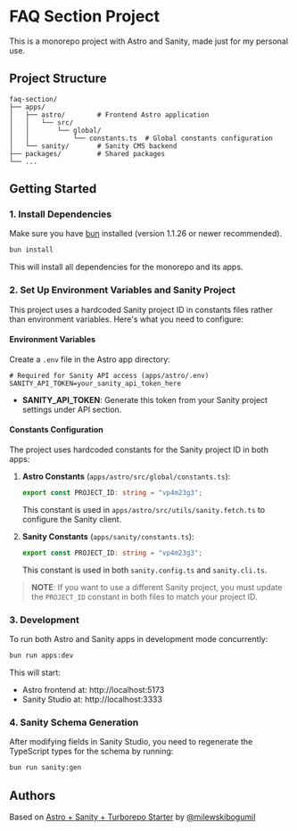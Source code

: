 # FAQ Section Project

This is a monorepo project with Astro and Sanity, made just for my personal use.

## Project Structure

```
faq-section/
├── apps/
│   ├── astro/        # Frontend Astro application
│   │   └── src/
│   │       └── global/
│   │           └── constants.ts  # Global constants configuration
│   └── sanity/       # Sanity CMS backend
├── packages/         # Shared packages
└── ...
```

## Getting Started

### 1. Install Dependencies

Make sure you have [bun](https://bun.sh/) installed (version 1.1.26 or newer recommended).

```sh
bun install
```

This will install all dependencies for the monorepo and its apps.

### 2. Set Up Environment Variables and Sanity Project

This project uses a hardcoded Sanity project ID in constants files rather than environment variables. Here's what you need to configure:

#### Environment Variables

Create a `.env` file in the Astro app directory:

```env
# Required for Sanity API access (apps/astro/.env)
SANITY_API_TOKEN=your_sanity_api_token_here
```

- **SANITY_API_TOKEN**: Generate this token from your Sanity project settings under API section.

#### Constants Configuration

The project uses hardcoded constants for the Sanity project ID in both apps:

1. **Astro Constants** (`apps/astro/src/global/constants.ts`):
   ```typescript
   export const PROJECT_ID: string = "vp4m23g3";
   ```
   
   This constant is used in `apps/astro/src/utils/sanity.fetch.ts` to configure the Sanity client.

2. **Sanity Constants** (`apps/sanity/constants.ts`):
   ```typescript
   export const PROJECT_ID: string = "vp4m23g3";
   ```
   
   This constant is used in both `sanity.config.ts` and `sanity.cli.ts`.

> **NOTE**: If you want to use a different Sanity project, you must update the `PROJECT_ID` constant in both files to match your project ID.

### 3. Development

To run both Astro and Sanity apps in development mode concurrently:

```sh
bun run apps:dev
```

This will start:
- Astro frontend at: http://localhost:5173
- Sanity Studio at: http://localhost:3333

### 4. Sanity Schema Generation

After modifying fields in Sanity Studio, you need to regenerate the TypeScript types for the schema by running:

```sh
bun run sanity:gen
```

## Authors

Based on [Astro + Sanity + Turborepo Starter](https://github.com/milewskibogumil/astro-sanity-turborepo-starter) by [@milewskibogumil](https://github.com/milewskibogumil)
